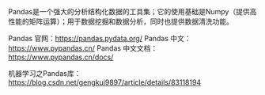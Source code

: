 Pandas是一个强大的分析结构化数据的工具集；它的使用基础是Numpy（提供高性能的矩阵运算）；用于数据挖掘和数据分析，同时也提供数据清洗功能。

Pandas 官网：https://pandas.pydata.org/
Pandas 中文：https://www.pypandas.cn/
Pandas 中文文档：https://www.pypandas.cn/docs/

机器学习之Pandas库：https://blog.csdn.net/gengkui9897/article/details/83118194
